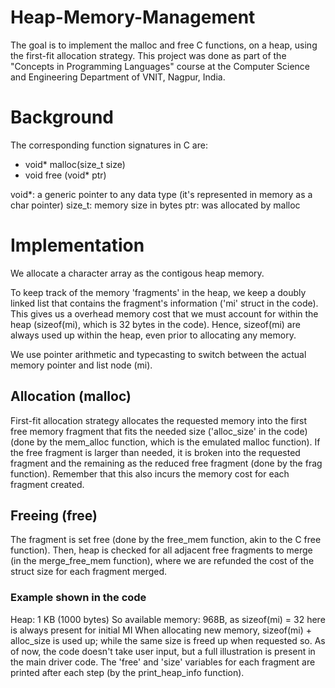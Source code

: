 # Heap-Memory-Management

The goal is to implement the malloc and free C functions, on a heap, using the first-fit allocation strategy.
This project was done as part of the "Concepts in Programming Languages" course at the Computer Science and Engineering Department of VNIT, Nagpur, India.

# Background

The corresponding function signatures in C are:
* void* malloc(size_t size)
* void free (void* ptr)

void*: a generic pointer to any data type (it's represented in memory as a char pointer)
size_t: memory size in bytes
ptr: was allocated by malloc

# Implementation

We allocate a character array as the contigous heap memory.

To keep track of the memory 'fragments' in the heap, we keep a doubly linked list that contains the fragment's information ('mi' struct in the code).
This gives us a overhead memory cost that we must account for within the heap (sizeof(mi), which is 32 bytes in the code). Hence, sizeof(mi) are always used up within 
the heap, even prior to allocating any memory.

We use pointer arithmetic and typecasting to switch between the actual memory pointer and list node (mi).

## Allocation (malloc)

First-fit allocation strategy allocates the requested memory into the first free memory fragment that fits the needed size ('alloc_size' in the code) (done by the mem_alloc function, which is the emulated malloc function).
If the free fragment is larger than needed, it is broken into the requested fragment and the remaining as the reduced free fragment (done by the frag function). Remember that this also incurs the 
memory cost for each fragment created.

## Freeing (free)

The fragment is set free (done by the free_mem function, akin to the C free function).
Then, heap is checked for all adjacent free fragments to merge (in the merge_free_mem function), where we are refunded the cost of the struct size for each fragment merged.

### Example shown in the code
Heap: 1 KB (1000 bytes)
So available memory: 968B, as sizeof(mi) = 32 here is always present for initial MI
When allocating new memory, sizeof(mi) + alloc_size is used up; 
while the same size is freed up when requested so.
As of now, the code doesn't take user input, but a full illustration is present in the main driver code. The 'free' and 'size' variables for each fragment are printed after each step (by the print_heap_info function).


